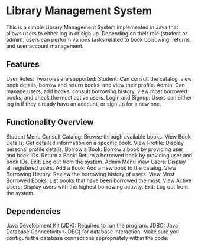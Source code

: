 # Library Management System
This is a simple Library Management System implemented in Java that allows users to either log in or sign up. Depending on their role (student or admin), users can perform various tasks related to book borrowing, returns, and user account management.

## Features
User Roles: Two roles are supported:
Student: Can consult the catalog, view book details, borrow and return books, and view their profile.
Admin: Can manage users, add books, consult borrowing history, view most borrowed books, and check the most active users.
Login and Signup:
Users can either log in if they already have an account, or sign up for a new one.
## Functionality Overview
Student Menu
Consult Catalog: Browse through available books.
View Book Details: Get detailed information on a specific book.
View Profile: Display personal profile details.
Borrow a Book: Borrow a book by providing user and book IDs.
Return a Book: Return a borrowed book by providing user and book IDs.
Exit: Log out from the system.
Admin Menu
View Users: Display all registered users.
Add a Book: Add a new book to the catalog.
View Borrowing History: Review the borrowing history of users.
View Most Borrowed Books: List books that have been borrowed the most.
View Active Users: Display users with the highest borrowing activity.
Exit: Log out from the system.
## Dependencies
Java Development Kit (JDK): Required to run the program.
JDBC: Java Database Connectivity (JDBC) for database interaction. Make sure you configure the database connections appropriately within the code.

